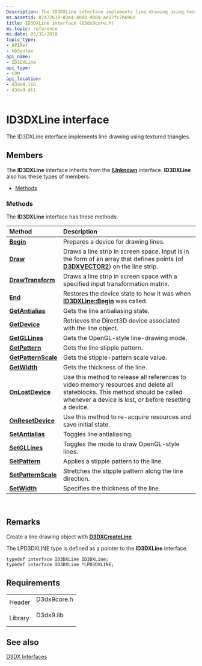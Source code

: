```yaml
---
Description: The ID3DXLine interface implements line drawing using textured triangles.
ms.assetid: 87472618-d3e4-4008-9009-ae17fc7b696d
title: ID3DXLine interface (D3dx9core.h)
ms.topic: reference
ms.date: 05/31/2018
topic_type: 
- APIRef
- kbSyntax
api_name: 
- ID3DXLine
api_type: 
- COM
api_location: 
- d3dx9.lib
- d3dx9.dll
---
```


# ID3DXLine interface

The ID3DXLine interface implements line drawing using textured triangles.

## Members

The **ID3DXLine** interface inherits from the [**IUnknown**](/windows/win32/api/unknwn/nn-unknwn-iunknown) interface. **ID3DXLine** also has these types of members:

-   [Methods](#methods)

### Methods

The **ID3DXLine** interface has these methods.



| Method                                                | Description                                                                                                                                                                                      |
|:------------------------------------------------------|:-------------------------------------------------------------------------------------------------------------------------------------------------------------------------------------------------|
| [**Begin**](id3dxline--begin.md)                     | Prepares a device for drawing lines.<br/>                                                                                                                                                  |
| [**Draw**](id3dxline--draw.md)                       | Draws a line strip in screen space. Input is in the form of an array that defines points (of [**D3DXVECTOR2**](d3dxvector2.md)) on the line strip.<br/>                                   |
| [**DrawTransform**](id3dxline--drawtransform.md)     | Draws a line strip in screen space with a specified input transformation matrix.<br/>                                                                                                      |
| [**End**](id3dxline--end.md)                         | Restores the device state to how it was when [**ID3DXLine::Begin**](id3dxline--begin.md) was called.<br/>                                                                                 |
| [**GetAntialias**](id3dxline--getantialias.md)       | Gets the line antialiasing state.<br/>                                                                                                                                                     |
| [**GetDevice**](id3dxline--getdevice.md)             | Retrieves the Direct3D device associated with the line object.<br/>                                                                                                                        |
| [**GetGLLines**](id3dxline--getgllines.md)           | Gets the OpenGL-style line-drawing mode.<br/>                                                                                                                                              |
| [**GetPattern**](id3dxline--getpattern.md)           | Gets the line stipple pattern.<br/>                                                                                                                                                        |
| [**GetPatternScale**](id3dxline--getpatternscale.md) | Gets the stipple-pattern scale value.<br/>                                                                                                                                                 |
| [**GetWidth**](id3dxline--getwidth.md)               | Gets the thickness of the line.<br/>                                                                                                                                                       |
| [**OnLostDevice**](id3dxline--onlostdevice.md)       | Use this method to release all references to video memory resources and delete all stateblocks. This method should be called whenever a device is lost, or before resetting a device.<br/> |
| [**OnResetDevice**](id3dxline--onresetdevice.md)     | Use this method to re-acquire resources and save initial state.<br/>                                                                                                                       |
| [**SetAntialias**](id3dxline--setantialias.md)       | Toggles line antialiasing.<br/>                                                                                                                                                            |
| [**SetGLLines**](id3dxline--setgllines.md)           | Toggles the mode to draw OpenGL-style lines.<br/>                                                                                                                                          |
| [**SetPattern**](id3dxline--setpattern.md)           | Applies a stipple pattern to the line.<br/>                                                                                                                                                |
| [**SetPatternScale**](id3dxline--setpatternscale.md) | Stretches the stipple pattern along the line direction.<br/>                                                                                                                               |
| [**SetWidth**](id3dxline--setwidth.md)               | Specifies the thickness of the line.<br/>                                                                                                                                                  |



 

## Remarks

Create a line drawing object with [**D3DXCreateLine**](d3dxcreateline.md).

The LPD3DXLINE type is defined as a pointer to the **ID3DXLine** interface.


```
typedef interface ID3DXLine ID3DXLine;
typedef interface ID3DXLine *LPD3DXLINE;
```



## Requirements



|                    |                                                                                        |
|--------------------|----------------------------------------------------------------------------------------|
| Header<br/>  | <dl> <dt>D3dx9core.h</dt> </dl> |
| Library<br/> | <dl> <dt>D3dx9.lib</dt> </dl>   |



## See also

<dl> <dt>

[D3DX Interfaces](dx9-graphics-reference-d3dx-interfaces.md)
</dt> </dl>

 

 